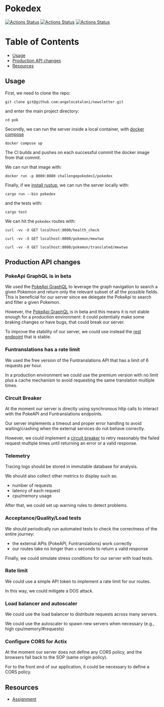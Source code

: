 # Pokedex

[![Actions Status](https://github.com/angelocatalani/pok/actions/workflows/main.yml/badge.svg)](https://github.com/angelocatalani/pok/actions)
[![Actions Status](https://github.com/angelocatalani/pok/actions/workflows/audit.yml/badge.svg)](https://github.com/angelocatalani/pok/actions)
[![Actions Status](https://github.com/angelocatalani/pok/actions/workflows/scheduled_build.yml/badge.svg)](https://github.com/angelocatalani/pok/actions)

# Table of Contents

* [Usage](#usage)
* [Production API changes](#production-api-changes)
* [Resources](#resources)

## Usage

First, we need to clone the repo:

```shell
git clone git@github.com:angelocatalani/newsletter.git
```

and enter the main project directory:

```shell
cd pok
```

Secondly, we can run the server inside a local container, with [docker compose](https://docs.docker.com/get-docker/)

```shell
docker compose up
```

The CI builds and pushes on each successful commit the docker image from that commit.

We can run that image with:

```shell
docker run -p 8080:8080 challengepokedex1/pokedex
```

Finally, if we [install rustup](https://www.rust-lang.org/tools/install), we can run the server locally with:

```shell
cargo run --bin pokedex
```

and the tests with:

```shell
cargo test
```

We can hit the `pokedex` routes with:

 ```shell
curl -vv -X GET localhost:8080/health_check
```

 ```shell
curl -vv -X GET localhost:8080/pokemon/mewtwo
```

 ```shell
curl -vv -X GET localhost:8080/pokemon/translated/mewtwo
```

## Production API changes

### PokeApi GraphQL is in beta

We used the [PokeApi GraphQL](https://pokeapi.co/docs/graphql) to leverage the graph navigation to search a given
Pokemon and return only the relevant subset of all the possible fields. This is beneficial for our server since we
delegate the PokeApi to search and filter a given Pokemon.

However, the [PokeApi GraphQL](https://pokeapi.co/docs/graphql) is in beta and this means it is not stable enough for a
production environment: it could potentially make some braking changes or have bugs, that could break our server.

To improve the stability of our server, we could use instead the [rest endpoint](https://pokeapi.co/docs/v2) that is
stable.

### Funtranslations has a rate limit

We used the free version of the Funtranslations API that has a limit of 6 requests per hour.

In a production environment we could use the premium version with no limit plus a cache mechanism to avoid requesting
the same translation multiple times.

### Circuit Breaker

At the moment our server is directly using synchronous http calls to interact with the PokeAPI and Funtranslations
endpoints.

Our server implements a timeout and proper error handling to avoid waiting/crashing when the external services do not
behave correctly.

However, we could implement a [circuit breaker](https://martinfowler.com/bliki/CircuitBreaker.html)
to retry reasonably the failed request multiple times until returning an error or a valid response.

### Telemetry

Tracing logs should be stored in immutable database for analysis.

We should also collect other metrics to display such as:

- number of requests
- latency of each request
- cpu/memory usage

After that, we could set up warning rules to detect problems.

### Acceptance/Quality/Load tests

We should periodically run automated tests to check the correctness of the entire journey:

- the external APIs (PokeAPI, Funtranslations) work correctly
- our routes take no longer than `x` seconds to return a valid response

Finally, we could simulate stress conditions for our server with load tests.

### Rate limit

We could use a simple API token to implement a rate limit for our routes.

In this way, we could mitigate a DOS attack.

### Load balancer and autoscaler

We could use the load balancer to distribute requests across many servers.

We could use the autoscaler to spawn new servers when necessary (e.g., high cpu/memory/#requests)

### Configure CORS for Actix

At the moment our server does not define any CORS policy, and the browsers fall back to the SOP (same origin policy).

For to the front end of our application, it could be necessary to define a CORS policy.

## Resources

- [Assignment](https://docs.google.com/document/d/1P5i5AdnnJ7jTpxBJ6vrNGz-yGIT3zl68a94YZKuQovg/edit#)







